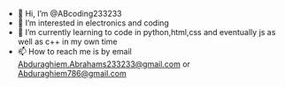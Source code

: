 - 👋 Hi, I’m @ABcoding233233
- 👀 I’m interested in electronics and coding
- 🌱 I’m currently learning to code in python,html,css and eventually js as well as c++ in my own time
- 📫 How to reach me is by email Abduraghiem.Abrahams233233@gmail.com 
or Abduraghiem786@gmail.com


<!---
ABcoding233233/ABcoding233233 is a ✨ special ✨ repository because its `README.md` (this file) appears on your GitHub profile.
You can click the Preview link to take a look at your changes.
--->
